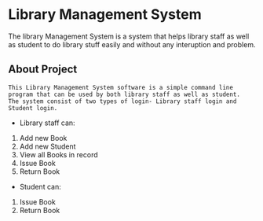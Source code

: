# Library Management System

The library Management System is a system that helps library staff as well as student to do library stuff easily and without any interuption and problem.

## About Project
    This Library Management System software is a simple command line program that can be used by both library staff as well as student.
    The system consist of two types of login- Library staff login and Student login. 
  
- Library staff can:
1. Add new Book
2. Add new Student
3. View all Books in record
4. Issue Book
5. Return Book

- Student can:
1. Issue Book
2. Return Book
